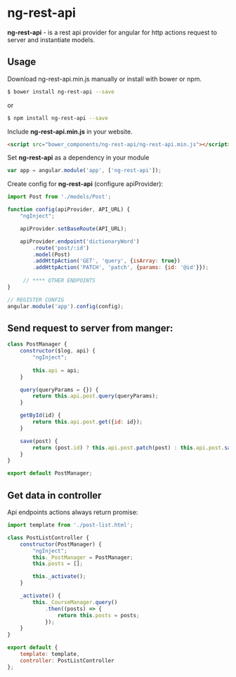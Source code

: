 # ng-rest-api
**ng-rest-api** - is a rest api provider for angular for http actions request to server and instantiate models.

## Usage

Download ng-rest-api.min.js manually or install with bower or npm.

```bash
$ bower install ng-rest-api --save
```
or
```bash
$ npm install ng-rest-api --save
```

Include **ng-rest-api.min.js** in your website.

```html
<script src="bower_components/ng-rest-api/ng-rest-api.min.js"></script>
```

Set **ng-rest-api** as a dependency in your module

```javascript
var app = angular.module('app', ['ng-rest-api']);
```

Create config for **ng-rest-api** (configure apiProvider):

```javascript
import Post from './models/Post';

function config(apiProvider, API_URL) {
    "ngInject";

    apiProvider.setBaseRoute(API_URL);

    apiProvider.endpoint('dictionaryWord')
        .route('post/:id')
        .model(Post)
        .addHttpAction('GET', 'query', {isArray: true})
        .addHttpAction('PATCH', 'patch', {params: {id: '@id'}});
        
     // **** OTHER ENDPOINTS 
}

// REGISTER CONFIG
angular.module('app').config(config);
```

## Send request to server from manger:

```javascript
class PostManager {
    constructor($log, api) {
        "ngInject";
        
        this.api = api;
    }

    query(queryParams = {}) {
        return this.api.post.query(queryParams);
    }

    getById(id) {
        return this.api.post.get({id: id});
    }

    save(post) {
        return (post.id) ? this.api.post.patch(post) : this.api.post.save(post);
    }
}

export default PostManager;
```

## Get data in controller
Api endpoints actions always return promise: 

```javascript
import template from './post-list.html';

class PostListController {
    constructor(PostManager) {
        "ngInject";
        this._PostManager = PostManager;
        this.posts = [];

        this._activate();
    }

    _activate() {
        this._CourseManager.query()
            .then((posts) => {
                return this.posts = posts;
            });
    }
}

export default {
    template: template,
    controller: PostListController
};
```